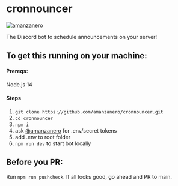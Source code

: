 # cronnouncer

[![amanzanero](https://circleci.com/gh/amanzanero/cronnouncer.svg?style=shield&circle-token=6a151431cce03f815aab981b640852910bc58991	)](https://circleci.com/gh/amanzanero/cronnouncer)

The Discord bot to schedule announcements on your server!

## To get this running on your machine:

#### Prereqs:
Node.js 14

#### Steps

1. `git clone https://github.com/amanzanero/cronnouncer.git`
2. `cd cronnouncer`
3. `npm i`
4. ask [@amanzanero](https://github.com/amanzanero) for .env/secret tokens
5. add .env to root folder
6. `npm run dev` to start bot locally

## Before you PR:

Run `npm run pushcheck`. If all looks good, go ahead and PR to main.
